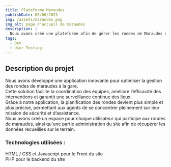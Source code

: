 ```yaml
---
title: Plateforme Maraudes
publishDate: 05/06/2023
img: /assets/maraudes.png
img_alt: page d'accueil de maraudes
description: |
  Nous avons créé une plateforme afin de gérer les rondes de Maraudes dans la gare.
tags:
  - Dev
  - User Testing
---
```


## Description du projet

Nous avons développé une application innovante pour optimiser la gestion des rondes de maraudes à la gare. <br>
Cette solution facilite la coordination des équipes, améliore l’efficacité des interventions et garantit une surveillance continue des lieux.<br>
Grâce à notre application, la planification des rondes devient plus simple et plus précise, permettant aux agents de se concentrer pleinement sur leur mission de sécurité et d’assistance.<br>
Nous avons créé un espace pour chaque utilisateur qui participe aux rondes de maraudes, ainsi qu'une partie administration du site afin de récupérer les données recueillies sur le terrain.

### Technologies utilisées :

HTML / CSS et Javascript pour le Front du site<br>
PHP pour le backend du site
